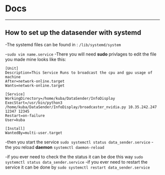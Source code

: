 # Docs
___

## How to set up the datasender with systemd

-The systemd files can be found in : `/lib/systemd/system`


-`sudo vim name.service`
-There you will need **sudo** privlages to edit the file you made mine looks like this:

```
[Unit]
Description=This Service Runs to broadcast the cpu and gpu usage of machine
After=network-online.target
Wants=network-online.target

[Service]
WorkingDirectory=/home/kuba/DataSender/InfoDisplay
ExecStart=/usr/bin/python3 /home/kuba/DataSender/InfoDisplay/broadcaster_nvidia.py 10.35.242.247 12347 12345
Restart=on-failure
User=kuba

[Install]
WantedBy=multi-user.target
```

-then you start the service `sudo systemctl status data_sender.service`
-the you reload **daemon** `systemctl daemon-reload`

-if you ever need to check the the status it can be doe this way `sudo systemctl status data_sender.service`
-if you ever need to restart the service it can be done by `sudo systemctl restart data_sender.service`

